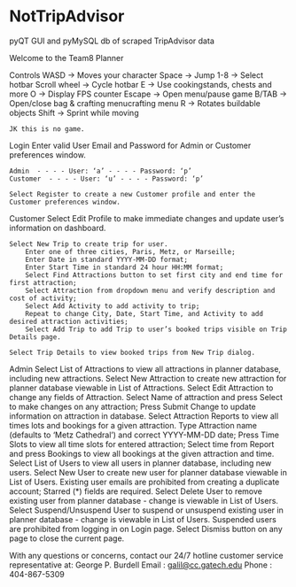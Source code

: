 # NotTripAdvisor
pyQT GUI and pyMySQL db of scraped TripAdvisor data

Welcome to the Team8 Planner

Controls
	WASD 		-> Moves your character
	Space 		-> Jump
	1-8 			-> Select hotbar
	Scroll wheel 		-> Cycle hotbar
	E			-> Use cookingstands, chests and more
	O 			-> Display FPS counter
	Escape 		-> Open menu/pause game
	B/TAB			-> Open/close bag & crafting menucrafting menu
	R			-> Rotates buildable objects
	Shift			-> Sprint while moving

	JK this is no game.


Login
	Enter valid User Email and Password for Admin or Customer preferences window.

	Admin  - - - - User: ‘a’ - - - - Password: ‘p’
	Customer  - - - - User: ‘u’ - - - - Password: ‘p’
	
	Select Register to create a new Customer profile and enter the Customer preferences window.

Customer
	Select Edit Profile to make immediate changes and update user’s information on dashboard.
	
	Select New Trip to create trip for user.
		Enter one of three cities, Paris, Metz, or Marseille;
		Enter Date in standard YYYY-MM-DD format;
		Enter Start Time in standard 24 hour HH:MM format;
		Select Find Attractions button to set first city and end time for first attraction;
		Select Attraction from dropdown menu and verify description and cost of activity;
		Select Add Activity to add activity to trip;
		Repeat to change City, Date, Start Time, and Activity to add desired attraction activities;
		Select Add Trip to add Trip to user’s booked trips visible on Trip Details page.

	Select Trip Details to view booked trips from New Trip dialog.

Admin
	Select List of Attractions to view all attractions in planner database, including new attractions.
	Select New Attraction to create new attraction for planner database viewable in List of Attractions.
	Select Edit Attraction to change any fields of Attraction.
		Select Name of attraction and press Select to make changes on any attraction;
		Press Submit Change to update information on attraction in database.
	Select Attraction Reports to view all times lots and bookings for a given attraction.
		Type Attraction name (defaults to ‘Metz Cathedral’) and correct YYYY-MM-DD date;
		Press Time Slots to view all time slots for entered attraction;
		Select time from Report and press Bookings to view all bookings at the given attraction and time.
	Select List of Users to view all users in planner database, including new users.
	Select New User to create new user for planner database viewable in List of Users.
		Existing user emails are prohibited from creating a duplicate account;
		Starred (*) fields are required.
	Select Delete User to remove existing user from planner database - change is viewable in List of Users.
	Select Suspend/Unsuspend User to suspend or unsuspend existing user in planner database - change is viewable in List of Users.
		Suspended users are prohibited from logging in on Login page.
	Select Dismiss button on any page to close the current page.


With any questions or concerns, contact our 24/7 hotline customer service representative at:
	George P. Burdell
		Email : galil@cc.gatech.edu
		Phone : 404-867-5309


	

	



	
